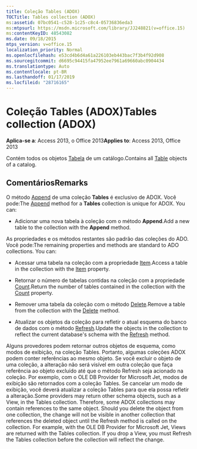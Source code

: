 ```yaml
---
title: Coleção Tables (ADOX)
TOCTitle: Tables collection (ADOX)
ms:assetid: 07bc0541-c528-1c25-c8c4-05736836eda3
ms:mtpsurl: https://msdn.microsoft.com/library/JJ248821(v=office.15)
ms:contentKeyID: 48543082
ms.date: 09/18/2015
mtps_version: v=office.15
localization_priority: Normal
ms.openlocfilehash: e53cd4b6d4a61a226103eb443bac7f3b4f92d908
ms.sourcegitcommit: d6695c94415fa47952ee7961a69660abc0904434
ms.translationtype: Auto
ms.contentlocale: pt-BR
ms.lasthandoff: 01/17/2019
ms.locfileid: "28716165"
---
```

# <a name="tables-collection-adox"></a><span data-ttu-id="988a3-102">Coleção Tables (ADOX)</span><span class="sxs-lookup"><span data-stu-id="988a3-102">Tables collection (ADOX)</span></span>


<span data-ttu-id="988a3-103">**Aplica-se a**: Access 2013, o Office 2013</span><span class="sxs-lookup"><span data-stu-id="988a3-103">**Applies to**: Access 2013, Office 2013</span></span>

<span data-ttu-id="988a3-104">Contém todos os objetos [Tabela](table-object-adox.md) de um catálogo.</span><span class="sxs-lookup"><span data-stu-id="988a3-104">Contains all [Table](table-object-adox.md) objects of a catalog.</span></span>

## <a name="remarks"></a><span data-ttu-id="988a3-105">Comentários</span><span class="sxs-lookup"><span data-stu-id="988a3-105">Remarks</span></span>

<span data-ttu-id="988a3-p101">O método [Append](append-method-adox-tables.md) de uma coleção **Tables** é exclusivo de ADOX. Você pode:</span><span class="sxs-lookup"><span data-stu-id="988a3-p101">The [Append](append-method-adox-tables.md) method for a **Tables** collection is unique for ADOX. You can:</span></span>

  - <span data-ttu-id="988a3-108">Adicionar uma nova tabela à coleção com o método **Append**.</span><span class="sxs-lookup"><span data-stu-id="988a3-108">Add a new table to the collection with the **Append** method.</span></span>

<span data-ttu-id="988a3-p102">As propriedades e os métodos restantes são padrão das coleções do ADO. Você pode:</span><span class="sxs-lookup"><span data-stu-id="988a3-p102">The remaining properties and methods are standard to ADO collections. You can:</span></span>

  - <span data-ttu-id="988a3-111">Acessar uma tabela na coleção com a propriedade [Item](item-property-ado.md).</span><span class="sxs-lookup"><span data-stu-id="988a3-111">Access a table in the collection with the [Item](item-property-ado.md) property.</span></span>

  - <span data-ttu-id="988a3-112">Retornar o número de tabelas contidas na coleção com a propriedade [Count](count-property-ado.md).</span><span class="sxs-lookup"><span data-stu-id="988a3-112">Return the number of tables contained in the collection with the [Count](count-property-ado.md) property.</span></span>

  - <span data-ttu-id="988a3-113">Remover uma tabela da coleção com o método [Delete](delete-method-adox-collections.md).</span><span class="sxs-lookup"><span data-stu-id="988a3-113">Remove a table from the collection with the [Delete](delete-method-adox-collections.md) method.</span></span>

  - <span data-ttu-id="988a3-114">Atualizar os objetos da coleção para refletir o atual esquema do banco de dados com o método [Refresh](refresh-method-ado.md).</span><span class="sxs-lookup"><span data-stu-id="988a3-114">Update the objects in the collection to reflect the current database's schema with the [Refresh](refresh-method-ado.md) method.</span></span>

<span data-ttu-id="988a3-p103">Alguns provedores podem retornar outros objetos de esquema, como modos de exibição, na coleção Tables. Portanto, algumas coleções ADOX podem conter referências ao mesmo objeto. Se você excluir o objeto de uma coleção, a alteração não será visível em outra coleção que faça referência ao objeto excluído até que o método Refresh seja acionado na coleção. Por exemplo, com o OLE DB Provider for Microsoft Jet, modos de exibição são retornados com a coleção Tables. Se cancelar um modo de exibição, você deverá atualizar a coleção Tables para que ela possa refletir a alteração.</span><span class="sxs-lookup"><span data-stu-id="988a3-p103">Some providers may return other schema objects, such as a View, in the Tables collection. Therefore, some ADOX collections may contain references to the same object. Should you delete the object from one collection, the change will not be visible in another collection that references the deleted object until the Refresh method is called on the collection. For example, with the OLE DB Provider for Microsoft Jet, Views are returned with the Tables collection. If you drop a View, you must Refresh the Tables collection before the collection will reflect the change.</span></span>

